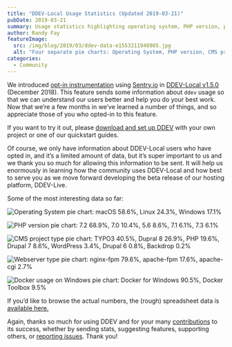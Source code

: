 ```yaml
---
title: "DDEV-Local Usage Statistics (Updated 2019-03-21)"
pubDate: 2019-03-21
summary: Usage statistics highlighting operating system, PHP version, project type, web server type, and Windows Docker providers.
author: Randy Fay
featureImage:
  src: /img/blog/2019/03/ddev-data-e1553211948905.jpg
  alt: "Four separate pie charts: Operating System, PHP version, CMS project type, and Webserver type"
categories:
  - Community
---
```


We introduced [opt-in instrumentation](https://ddev.readthedocs.io/en/stable/users/cli-usage/#opt-in-usage-information) using [Sentry.io](http://sentry.io) in [DDEV-Local v1.5.0](https://github.com/drud/ddev/releases) (December 2018). This feature sends some information about `ddev` usage so that we can understand our users better and help you do your best work. Now that we’re a few months in we’ve learned a number of things, and so appreciate those of you who opted-in to this feature.

If you want to try it out, please [download and set up DDEV](https://ddev.readthedocs.io/en/stable/) with your own project or one of our quickstart guides.

Of course, we only have information about DDEV-Local users who have opted in, and it’s a limited amount of data, but it’s super important to us and we thank you so much for allowing this information to be sent. It will help us enormously in learning how the community uses DDEV-Local and how best to serve you as we move forward developing the beta release of our hosting platform, DDEV-Live.

Some of the most interesting data so far:

![Operating System pie chart: macOS 58.6%, Linux 24.3%, Windows 17.1%](/img/blog/2019/03/1-os.png)

![PHP version pie chart: 7.2 68.9%, 7.0 10.4%, 5.6 8.6%, 7.1 6.1%, 7.3 6.1%](/img/blog/2019/03/2-php.png)

![CMS project type pie chart: TYPO3 40.5%, Dupral 8 26.9%, PHP 19.6%, Drupal 7 8.6%, WordPress 3.4%, Drupal 6 0.8%, Backdrop 0.2%](/img/blog/2019/03/3-cms.png)

![Webserver type pie chart: nginx-fpm 79.6%, apache-fpm 17.6%, apache-cgi 2.7%](/img/blog/2019/03/4-webserver.png)

![Docker usage on Windows pie chart: Docker for Windows 90.5%, Docker Toolbox 9.5%](/img/blog/2019/03/5-windows.png)

If you’d like to browse the actual numbers, the (rough) spreadsheet data is [available here.](https://docs.google.com/spreadsheets/d/135MIJBPQifLyssM-CjxGotH3XTrtdCTkcEOb9SQOU6E/edit?usp=sharing)

Again, thanks so much for using DDEV and for your many [contributions](https://github.com/drud/ddev/blob/master/CONTRIBUTING.md) to its success, whether by sending stats, suggesting features, supporting others, or [reporting issues](https://ddev.readthedocs.io/en/stable/#support). Thank you!
